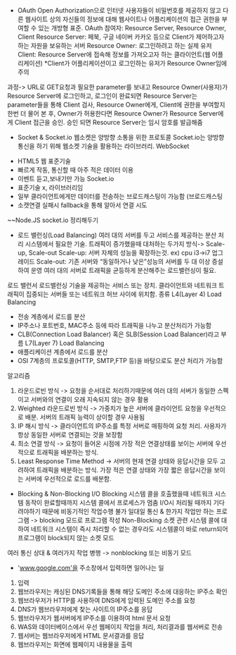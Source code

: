 * OAuth
Open Authorization으로 인터넷 사용자들이 비밀번호를 제공하지 않고 다른 웹사이트 상의 자신들의 정보에 대해 웹사이트나 어플리케이션의 접근 권한을 부여할 수 있는 개방형 표준.
OAuth 참여자: Resource Server, Resource Owner, Client
Resource Server: 페북, 구글 네이버 카카오 등으로 Client가 제어하고자 하는 자원을 보유하는 서버
Resource Owner: 로그인하려고 하는 실제 유저
Client: Resource Server에 접속해 정보를 가져오고자 하는 클라이언트(웹 어플리케이션)
*Client가 어플리케이션이고 로그인하는 유저가 Resource Owner임에 주의

과정-> URL로 GET요청과 필요한 parameter를 보내고 Resource Owner(사용자)가 Resource Server에 로그인하고, 로그인이 완료되면 Resource Server는 parameter들을 통해 Client 검사, Resource Owner에게, Client에 권한을 부여할지 한번 더 물어 본 후, Owner가 허용한다면 Resource Owner가 Resource Server에게 Client 접근을 승인.
승인 되면 Resource Server는 임시 암호를 발급해줌

* Socket & Socket.io
웹소켓은 양방향 소통을 위한 프로토콜
Socket.io는 양방향 통신을 하기 위해 웹소켓 기술을 활용하는 라이브러리.
WebSocket
- HTML5 웹 표준기술
- 빠르게 작동, 통신할 때 아주 적은 데이터 이용
- 이벤트 듣고,보내기만 가능
Socket.io
- 표준기술 x, 라이브러리임
- 일부 클라이언트에게만 데이터를 전송하는 브로드캐스팅이 가능함
(브로드캐스팅
- 소캣연결 실패시 fallback을 통해 알아서 연결 시도

~~Node.JS socket.io 정리해두기



* 로드 밸런싱(Load Balancing)
여러 대의 서버를 두고 서비스를 제공하는 분산 처리 시스템에서 필요한 기술.
트래픽이 증가했을때 대처하는 두가지 방식-> Scale-up, Scale-out
Scale-up: 서버 자체의 성능을 확장하는것. ex) cpu i3->i7 업그레이드
Scale-out: 기존 서버와 “동일하거나 낮은”성능의 서버를 두 대 이상 증설하여 운영
여러 대의 서버로 트래픽을 균등하게 분산해주는 로드밸런싱이 필요.

로드 밸런서
로드밸런싱 기술을 제공하는 서비스 또는 장치. 클라이언트와 네트워크 트래픽이 집중되는 서버들 또는 네트워크 허브 사이에 위치함.
종류
L4(Layer 4) Load Balancing
- 전송 계층에서 로드를 분산
- IP주소나 포트번호, MAC주소 등에 따라 트래픽을 나누고 분산처리가 가능함
- CLB(Connection Load Balancer) 혹은 SLB(Session Load Balancer)라고 부름
L7(Layer 7) Load Balancing
- 애플리케이션 계층에서 로드를 분산
- OSI 7계층의 프로토콜(HTTP, SMTP,FTP 등)을 바탕으로도 분산 처리가 가능함

알고리즘
1. 라운드로빈 방식 -> 요청을 순서대로 처리하기때문에 여러 대의 서버가 동일한 스펙이고 서버와의 연결이 오래 지속되지 않는 경우 활용
2. Weighted 라운드로빈 방식 -> 가중치가 높은 서버에 클라이언트 요청을 우선적으로 배분. 서버의 트래픽 능력이 상이할 경우 사용됨
3. IP 해시 방식 -> 클라이언트의 IP주소를 특정 서버로 매핑하여 요청 처리. 사용자가 항상 동일한 서버로 연결되는 것을 보장함
4. 최소 연결 방식 -> 요청이 들어온 시점에 가장 적은 연결상태를 보이는 서버에 우선적으로 트래픽을 배분하는 방식.
5. Least Response Time Method -> 서버의 현재 연결 상태와 응답시간을 모두 고려하여 트래픽을 배분하는 방식. 가장 적은 연결 상태와 가장 짧은 응답시간을 보이는 서버에 우선적으로 로드를 배분함.

* Blocking & Non-Blocking I/O
Blocking
시스템 콜을 호출했을때 네트워크 시스템 동작이 완료할때까지 시스템 콜에서 프로세스가 멈춤
I/O시 처리될 때까지 기다려야하기 때문에 비동기적인 작업수행 불가
일대일 통신 & 한가지 작업만 하는 프로그램 -> blocking 모드로 프로그램 작성
Non-Blocking
소켓 관련 시스템 콜에 대하여 네트워크 시스템이 즉시 처리할 수 없는 경우라도
시스템콜이 바로 return되어 프로그램이 block되지 않는 소켓 모드

여러 통신 상대 & 여러가지 작업 병행 -> nonblocking 또는 비동기 모드

* 'www.google.com'을 주소창에서 입력하면 일어나는 일

1. 입력
2. 웹브라우저는 캐싱된 DNS기록들을 통해 해당 도메인 주소에 대응하는 IP주소 확인
3. 웹브라우저가 HTTP를 사용하여 DNS에게 입력된 도메인 주소를 요청
4. DNS가 웹브라우저에게 찾는 사이트의 IP주소를 응답
5. 웹브라우저가 웹서버에게 IP주소를 이용하여 html 문서 요청
6. WAS와 데이터베이스에서 우선 웹페이지 작업을 처리, 처리결과를 웹서버로 전송
7. 웹서버는 웹브라우저에게 HTML 문서결과를 응답
8. 웹브라우저는 화면에 웹페이지 내용물을 출력


